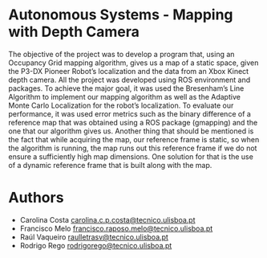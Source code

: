 # Autonomous Systems - Mapping with Depth Camera
The objective of the project was to develop a program that, using an Occupancy Grid mapping algorithm, gives us a map of a static space, given the P3-DX Pioneer Robot’s localization and the data from an Xbox Kinect depth camera. All the project was developed using ROS environment and packages. To achieve the major goal, it was used the Bresenham’s Line Algorithm to implement our mapping algorithm as well as the Adaptive Monte Carlo Localization for the robot’s localization. To evaluate our performance, it was used error metrics such as the binary difference of a reference map that was obtained using a ROS package (gmapping) and the one that our algorithm gives us. Another thing that should be mentioned is the fact that while acquiring the map, our reference frame is static, so when the algorithm is running, the map runs out this reference frame if we do not ensure a sufficiently high map dimensions. One solution for that is the use of a dynamic reference frame that is built along with the map.


# Authors
- Carolina Costa carolina.c.p.costa@tecnico.ulisboa.pt
- Francisco Melo francisco.raposo.melo@tecnico.ulisboa.pt
- Raúl Vaqueiro raulletrasv@tecnico.ulisboa.pt
- Rodrigo Rego rodrigorego@tecnico.ulisboa.pt
